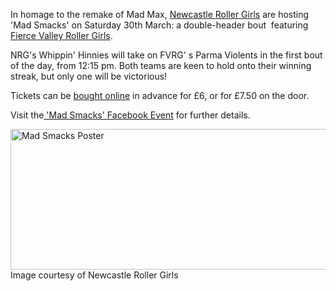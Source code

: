 <html><body><p>In homage to the remake of Mad Max, <a title="Newcastle Roller Girls on Facebook" href="https://www.facebook.com/newcastlerollergirls" target="_blank">Newcastle Roller Girls</a> are hosting 'Mad Smacks' on Saturday 30th March: a double-header bout  featuring <a title="Fierce Valley Roller Girls on Facebook" href="https://www.facebook.com/FierceValleyRG?fref=ts" target="_blank">Fierce Valley Roller Girls</a>.

NRG's Whippin' Hinnies will take on FVRG' s Parma Violents in the first bout of the day, from 12:15 pm. Both teams are keen to hold onto their winning streak, but only one will be victorious!

Tickets can be <a title="Buy Tickets Online" href="http://www.newcastlerollergirls.org.uk/belters-vs-harlots" target="_blank">bought online</a> in advance for £6, or for £7.50 on the door.

Visit the<a title="'Mad Smacks' Facebook Event" href="https://www.facebook.com/events/494675117242402/" target="_blank"> 'Mad Smacks' Facebook Event</a> for further details.

<a href="http://www.scottishrollerderbyblog.com/2013/03/mad-smacks.png"><img class="size-full wp-image-2370" alt="Mad Smacks Poster" src="http://www.scottishrollerderbyblog.com/2013/03/mad-smacks.png" width="614" height="225"></a> Image courtesy of Newcastle Roller Girls</p></body></html>
